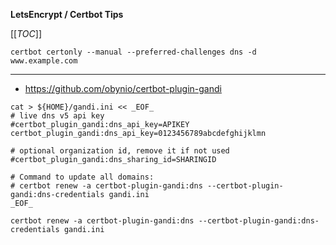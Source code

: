 **LetsEncrypt / Certbot Tips**

[[_TOC_]]

```shell
certbot certonly --manual --preferred-challenges dns -d www.example.com
```

----

- https://github.com/obynio/certbot-plugin-gandi

```shell
cat > ${HOME}/gandi.ini << _EOF_
# live dns v5 api key
#certbot_plugin_gandi:dns_api_key=APIKEY
certbot_plugin_gandi:dns_api_key=0123456789abcdefghijklmn

# optional organization id, remove it if not used
#certbot_plugin_gandi:dns_sharing_id=SHARINGID

# Command to update all domains:
# certbot renew -a certbot-plugin-gandi:dns --certbot-plugin-gandi:dns-credentials gandi.ini
_EOF_
```

```shell
certbot renew -a certbot-plugin-gandi:dns --certbot-plugin-gandi:dns-credentials gandi.ini
```
